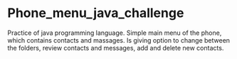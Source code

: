 # Phone_menu_java_challenge
Practice of java programming language. 
Simple main menu of the phone, which contains contacts and massages.
Is giving option to change between the folders, review contacts and messages, add and delete new contacts.
